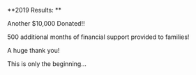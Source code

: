 **2019 Results: **

Another $10,000 Donated\!\!

500 additional months of financial support provided to families\!

A huge thank you\!

This is only the beginning...

&nbsp;